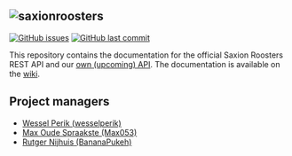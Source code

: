 ![saxionroosters](http://saxionroosters.nl/static/img/saxionroosters-logo-text-2.png)
-----

[![GitHub issues](https://img.shields.io/github/issues/saxionroosters/api-docs.svg)](https://github.com/saxionroosters/api-docs/issues?q=is%3Aopen+is%3Aissue)
[![GitHub last commit](https://img.shields.io/github/last-commit/saxionroosters/api-docs.svg)](https://github.com/saxionroosters/api-docs/commits)

This repository contains the documentation for the official Saxion Roosters REST API and our [own (upcoming) API](https://github.com/wesselperik/saxionroosters-api/). The documentation is available on the [wiki](https://github.com/saxionroosters/api-docs/wiki).

## Project managers

- [Wessel Perik (wesselperik)](https://github.com/wesselperik)
- [Max Oude Spraakste (Max053)](https://github.com/Max053)
- [Rutger Nijhuis (BananaPukeh)](https://github.com/BananaPukeh)
